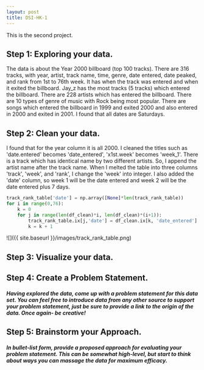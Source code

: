 ```yaml
---
layout: post
title: DSI-HK-1
---
```


This is the second project.

## Step 1: Exploring your data.
The data is about the Year 2000 billboard (top 100 tracks).
There are 316 tracks, with year, artist, track name, time, genre, date entered, date peaked, and rank from 1st to 76th week.
It has when the track was entered and when it exited the billboard. Jay\_z has the most tracks (5 tracks) which entered the billboard. There are 228 artists which has entered the billboard. There are 10 types of genre of music with Rock being most popular. There are songs which entered the billboard in 1999 and exited 2000 and also entered in 2000 and exited in 2001.
I found that all dates are Saturdays.

## Step 2: Clean your data.
I found that for the year column it is all 2000. 
I cleaned the titles such as 'date.entered' becomes 'date\_entered', 'x1st.week' becomes 'week\_1'.
There is a track which has identical name by two different artists. So, I append the artist name after the track name.
When I melted the table into three columns 'track', 'week', and 'rank', I change the 'week' into integer. 
I also added the 'date' column, so week 1 will be the date entered and week 2 will be the date entered plus 7 days.

```python
track_rank_table['date'] = np.array([None]*len(track_rank_table))
for i in range(0,76):
    k = 0
    for j in range(len(df_clean)*i, len(df_clean)*(i+1)):       
        track_rank_table.ix[j,'date'] = df_clean.ix[k, 'date_entered'] + datetime.timedelta(days = (7*(i)))
        k = k + 1
```

![]({{ site.baseurl }}/images/track_rank_table.png)


## Step 3: Visualize your data.


## Step 4: Create a Problem Statement.

##### Having explored the data, come up with a problem statement for this data set. You can feel free to introduce data from any other source to support your problem statement, just be sure to provide a link to the origin of the data. Once again- be creative!


## Step 5: Brainstorm your Approach.
##### In bullet-list form, provide a proposed approach for evaluating your problem statement. This can be somewhat high-level, but start to think about ways you can massage the data for maximum efficacy. 